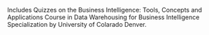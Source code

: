 Includes Quizzes on the Business Intelligence: Tools, Concepts and Applications Course in Data Warehousing for Business Intelligence Specialization by University of Colarado Denver.